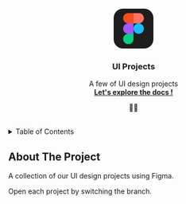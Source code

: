 <!-- START: Header -->
<br />
<div align="middle">
  
  <img src="assets/img-figma.png" alt="Logo" width="80" height="80">
  <h3 align="center">UI Projects</h3>

  <p align="center">
    A few of UI design projects
    <br />
    <a
      href="https://github.com/hattaltd/figma-ui-design/blob/master/README.md"
    >
      <strong>Let's explore the docs !</strong>
    </a>
  </p>
  <p>🛵💨</p>

</div>
<br />
<!-- END: Header -->

<!-- START: Table Of Contents -->
<details>
  <summary>Table of Contents</summary>
  <ol>
    <li><a href="#about-the-project">About The Project</a></li>
  </ol>
</details>
<!-- END: Table Of Contents -->

<!-- START: Project Title -->
## About The Project
A collection of our UI design projects using Figma.

Open each project by switching the branch.
<br /><br>
<!-- END: Project Title -->




